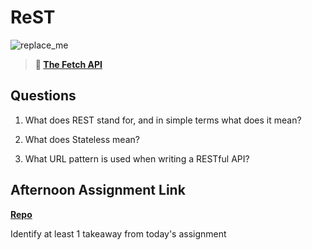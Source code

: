 # ReST

![replace_me](https://codeworks.blob.core.windows.net/public/assets/img/illustrations/placeholder.svg)

> **📖 [The Fetch API](https://codeworksacademy.com/fs-student-guide/resources/wk4/04-Fetch)**

## Questions

1. What does REST stand for, and in simple terms what does it mean?

2. What does Stateless mean?

3. What URL pattern is used when writing a RESTful API?

## Afternoon Assignment Link

**[Repo](https://github.com/ScottTLyman/<ASSIGNMENT_REPO>)**

Identify at least 1 takeaway from today's assignment
